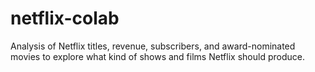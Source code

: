# netflix-colab
Analysis of Netflix titles, revenue, subscribers, and award-nominated movies to explore what kind of shows and films Netflix should produce.
